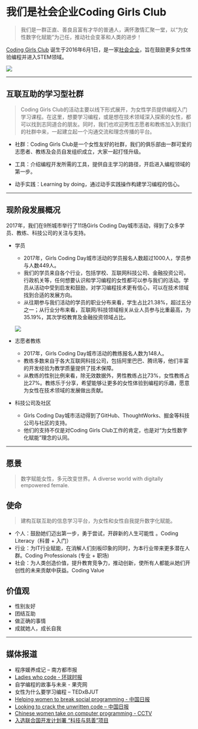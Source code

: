 # 我们是社会企业Coding Girls Club

> 我们是一群正直、善良且富有才华的普通人，满怀激情汇聚一堂，以“为女性数字化赋能”为己任，推动社会变革和人类的进步！

[Coding Girls Club](http://codingirlsclub.com/) 诞生于2016年6月1日，是一家[社会企业](https://baike.baidu.com/item/%E7%A4%BE%E4%BC%9A%E4%BC%81%E4%B8%9A)，旨在鼓励更多女性体验编程并进入STEM领域。

![](http://ocuwjo7n4.bkt.clouddn.com/2018-07-14-134031.jpg)
 
----

## 互联互助的学习型社群
> Coding Girls Club的活动主要以线下形式展开，为女性学员提供编程入门学习课程。在这里，想要学习编程，或是想在技术领域深入探索的女性，都可以找到志同道合的朋友。同时，我们也欢迎男性志愿者和教练加入到我们的社群中来，一起建立起一个沟通交流和理念传播的平台。

- 社群：Coding Girls Club是一个女性友好的社群，我们的俱乐部由一群可爱的志愿者、教练及会员自发组织成立，大家一起打怪升级。

- 工具：介绍编程开发所需的工具，提供自主学习的路径，开启进入编程领域的第一步。

- 动手实践：Learning by doing，通过动手实践操作构建学习编程的信心。

------

## 现阶段发展概况
2017年，我们在9所城市举行了11场Girls Coding Day城市活动，得到了众多学员、教练、科技公司的关注与支持。

- 学员
  - 2017年，Girls Coding Day城市活动的学员报名人数超过1000人，学员参与人数449人。
  - 我们的学员来自各个行业，包括学校、互联网科技公司、金融投资公司，行政机关等，任何想要认识和学习编程的女性都可以参与我们的活动。学员从活动中受到启发和鼓励，对学习编程技术更有信心，可以在技术领域找到合适的发展方向。
  - 从往期参与我们活动的学员的职业分布来看，学生占比21.38%，超过五分之一；从行业分布来看，互联网/科技领域相关从业人员参与比重最高，为35.19%，其次学校教育及金融投资领域占比。
  
  ![](http://wx1.sinaimg.cn/mw690/0060lm7Tly1fvm3n7mrcwj30zk0k075c.jpg)

- 志愿者教练
  - 2017年，Girls Coding Day城市活动的教练报名人数为148人。
  - 教练多数来自于各大互联网科技公司，包括阿里巴巴、腾讯等，他们丰富的开发经验为教学质量提供了技术保障。 
  - 从教练的性别比例来看，除无效数据外，男性教练占比73%，女性教练占比27%。教练乐于分享，希望能够让更多的女性体验到编程的乐趣，愿意为女性在技术领域的发展做出贡献。

- 科技公司及社区

  - Girls Coding Day城市活动得到了GitHub、ThoughtWorks、掘金等科技公司与社区的支持。  
  - 他们的支持不仅是对Coding Girls Club工作的肯定，也是对“为女性数字化赋能”理念的认同。

------

## 愿景

> 数字赋能女性，多元改变世界。A diverse world with digitally empowered female.


## 使命

>建构互联互助的信息学习平台，为女性和女性自我提升数字化赋能。

- 个人：鼓励她们迈出第一步，勇于尝试，开辟新的人生可能性 。Coding Literacy（科普 + 入门）
- 行业：为IT行业赋能，在消解人们刻板印象的同时，为本行业带来更多潜在人群。Coding Professionals (专业 + 职场)
- 社会：为人类创造价值，提升教育竞争力，推动创新，使所有⼈都能从她们开创性的未来贡献中获益。Coding Value


## 价值观

- 性别友好
- 团结互助
- 做正确的事情
- 成就她人，成长自我

----

## 媒体报道

- 程序媛养成记 – 南方都市报
- [Ladies  who code  - 环球时报](http://www.globaltimes.cn/content/954372.shtml)
- 自学编程的故事与未来 - 果壳网
- 女性为什么要学习编程 – TEDxBJUT
- [Helping women to break social programming - 中国日报](http://www.chinadaily.com.cn/china/2017-01/13/content_27943815.htm)
- [Looking to crack the unwritten code – 中国日报](http://www.chinadaily.com.cn/china/2017-01/13/content_27943492.htm)
- [Chinese women take on computer programming - CCTV](https://news.cgtn.com/news/3d49544e31516a4d/share_p.html?t=1487165529237&from=timeline&isappinstalled=0)
- [入选联合国开发计划署 “科技与慈善”项目](https://mp.weixin.qq.com/s/pJn0eMBHj8mzW6L5I_6Bhw)
